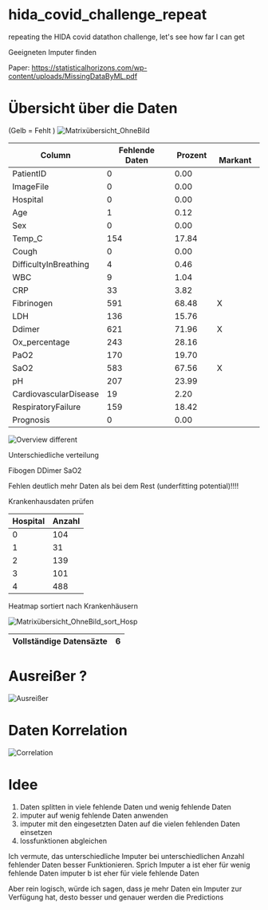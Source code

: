 # hida_covid_challenge_repeat
 repeating the HIDA covid datathon challenge, let's see how far I can get

Geeigneten Imputer finden


Paper:
 https://statisticalhorizons.com/wp-content/uploads/MissingDataByML.pdf

# Übersicht über die Daten 

(Gelb = Fehlt )
![Matrixübersicht_OhneBild](https://user-images.githubusercontent.com/57065083/128595496-d45512fa-8a1e-4951-8b9d-32d6b3270e90.png)


| Column   |  Fehlende Daten| Prozent |  Markant |
| ---------| ---------------|---------|----------|
|PatientID|0|0.00| |
|ImageFile|0|0.00| |
|Hospital|0|0.00| |
|Age|1|0.12| |
|Sex|0|0.00| |
|Temp_C|154|17.84| |
|Cough|0|0.00| |
|DifficultyInBreathing|4|0.46| |
|WBC|9|1.04| |
|CRP|33|3.82| |
|Fibrinogen|591|68.48| X|
|LDH|136|15.76| |
|Ddimer|621|71.96| X|
|Ox_percentage|243|28.16| |
|PaO2|170|19.70| |
|SaO2|583|67.56|X |
|pH|207|23.99| |
|CardiovascularDisease|19|2.20| |
|RespiratoryFailure|159|18.42| |
|Prognosis|0|0.00| |

![Overview different](https://user-images.githubusercontent.com/57065083/128631716-1c5c8bbc-c76a-412e-a65e-8c44b2773eea.png)

Unterschiedliche verteilung 

Fibogen
DDimer
SaO2

Fehlen deutlich mehr Daten als bei dem Rest 
(underfitting potential)!!!!

Krankenhausdaten prüfen

|Hospital| Anzahl|
|--------|-------|
|0      |104 |
|1     |31 |
|2    |139 | 
|3    |101 |
|4    |488 |

Heatmap sortiert nach Krankenhäusern

![Matrixübersicht_OhneBild_sort_Hosp](https://user-images.githubusercontent.com/57065083/128598568-4c275ed1-f2aa-449d-ab19-7cb5bff85e24.png)

| Vollständige Datensäzte | 6 |
|------------|-----|

# Ausreißer ?

![Ausreißer](https://user-images.githubusercontent.com/57065083/128627025-4d0df93d-76e5-4e08-81db-7ed5a42dc5ae.png)

# Daten Korrelation

![Correlation](https://user-images.githubusercontent.com/57065083/128599579-4ec158d6-8f3b-4fe1-9033-a6335474597a.png)

# Idee
1. Daten splitten in viele fehlende Daten und wenig fehlende Daten
2. imputer auf wenig fehlende Daten anwenden
3. imputer mit den eingesetzten Daten auf die vielen fehlenden Daten einsetzen
4. lossfunktionen abgleichen

Ich vermute, das unterschiedliche Imputer bei unterschiedlichen Anzahl fehlender Daten besser Funktionieren. 
 Sprich Imputer a ist eher für wenig fehlende Daten
        imputer b ist eher für viele fehlende Daten
        
Aber rein logisch, würde ich sagen, dass je mehr Daten ein Imputer zur Verfügung hat, desto besser und genauer werden die Predictions

